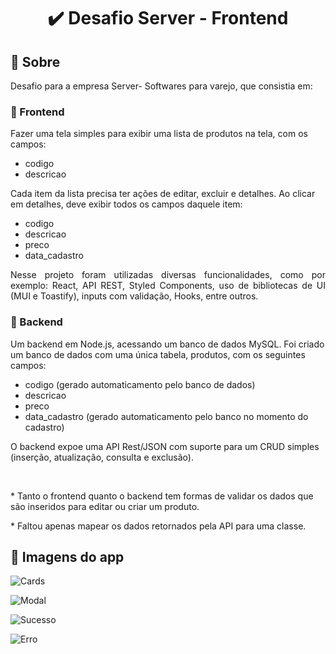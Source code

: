 <!-- TITLE -->
<h1 align="center">✔️ Desafio Server - Frontend </h1>

<!-- SOBRE -->
<h2 >📝 Sobre</h2>
<p align="justify"> Desafio para a empresa Server- Softwares para varejo, que consistia em:
<h3> 🔶 Frontend </h3>
Fazer uma tela simples para exibir uma lista de produtos na tela, com os campos:

* codigo
* descricao
<p>Cada item da lista precisa ter ações de editar, excluir e detalhes. Ao clicar em detalhes, deve exibir todos os campos daquele item:</p>

* codigo
* descricao
* preco
* data_cadastro
</p>
<p align="justify"> Nesse projeto foram utilizadas diversas funcionalidades, como por exemplo: React, API REST, Styled Components, uso de bibliotecas de UI (MUI e Toastify), inputs com validação, Hooks, entre outros.</p>
<h3 align="justify">🔶 Backend </h3>
<p> Um backend em Node.js, acessando um banco de dados MySQL. Foi criado um banco de dados com uma única tabela, produtos, com os seguintes campos:</p>

* codigo (gerado automaticamento pelo banco de dados)
* descricao
* preco
* data_cadastro (gerado automaticamento pelo banco no momento do cadastro)
<p> O backend expoe uma API Rest/JSON com suporte para um CRUD simples (inserção, atualização, consulta e exclusão).</p>
<br>

<p>* Tanto o frontend quanto o backend tem formas de validar os dados que são inseridos para editar ou criar um produto. </p>
<p>* Faltou apenas mapear os dados retornados pela API para uma classe.

<h2>🥗 Imagens do app </h2>

![Cards](https://user-images.githubusercontent.com/86529848/179641686-84d9a479-8850-4dbb-b3ae-4d17f5bcd70b.jpg)

![Modal](https://user-images.githubusercontent.com/86529848/179641706-4973df62-e36f-47cb-8ff5-f906947cf728.jpg)

![Sucesso](https://user-images.githubusercontent.com/86529848/179641720-75f7a9f1-bef2-457d-9e1f-14d1b0a8d25c.jpg)

![Erro](https://user-images.githubusercontent.com/86529848/179641726-d16ee71c-a52d-4ffc-a821-ee065cc2abbc.jpg)



